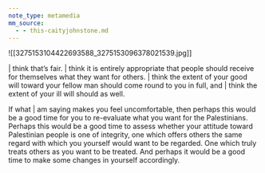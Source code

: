 ```yaml
---
note_type: metamedia
mm_source:
  - - this-caityjohnstone.md
---
```


![[3275153104422693588_3275153096378021539.jpg]]

| think that’s fair. | think it is entirely appropriate
that people should receive for themselves what
they want for others. | think the extent of your
good will toward your fellow man should come
round to you in full, and | think the extent of
your ill will should as well.

If what | am saying makes you feel
uncomfortable, then perhaps this would be a
good time for you to re-evaluate what you want
for the Palestinians. Perhaps this would be a
good time to assess whether your attitude
toward Palestinian people is one of integrity,
one which offers others the same regard with
which you yourself would want to be regarded.
One which truly treats others as you want to be
treated. And perhaps it would be a good time to
make some changes in yourself accordingly.

